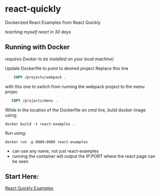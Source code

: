 # react-quickly


Dockerized React Examples from React Quickly

*teaching myself react in 30 days*

## Running with Docker
*requires Docker to be installed on your local machine)*

Update Dockerfile to point to desired project
Replace this line 

```Dockerfile
    COPY /projects/webpack .
 ```	
 
 with this one to switch from running the webpack project to the menu projec
 
 
 ```Dockerfile
    COPY /projects/menu .
 ```
    
While in the location of the Dockerfile on cmd line, build docker image using: 

    docker build -t react-examples .

Run using:

    docker run -p 8080:8080 react-examples

* can use any name, not just react-examples
* running the container will output the IP:PORT where the react page can be seen

## Start Here:
[React Quickly Examples](/examples)
